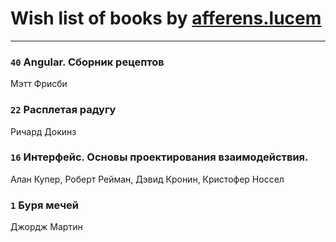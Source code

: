 # Wish list of books by [afferens.lucem](http://vk.com/id196071655)
---

### `40` Angular. Сборник рецептов
Мэтт Фрисби

### `22` Расплетая радугу
Ричард Докинз

### `16` Интерфейс. Основы проектирования взаимодействия.
Алан Купер, Роберт Рейман, Дэвид Кронин, Кристофер Носсел

### `1` Буря мечей
Джордж Мартин

